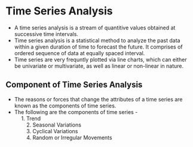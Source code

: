 # Time Series Analysis

* A time series analysis is a stream of quantitive values obtained at successive time intervals.
* Time series analysis is a statistical method to analyze the past data within a given duration of time to forecast the future. It comprises of ordered sequence of data at equally spaced interval.
* Time series are very frequntly plotted via line charts, which can either be univariate or multivariate, as well as linear or non-linear in nature.


## Component of Time Series Analysis
* The reasons or forces that change the attributes of a time series are known as the components of time series.
* The following are the components of time series - <br>
&emsp; 1. Trend <br>
&emsp;&emsp; 2. Seasonal Variations <br> 
&emsp;&emsp; 3. Cyclical Variations <br>
&emsp;&emsp; 4. Random or Irregular Movements
